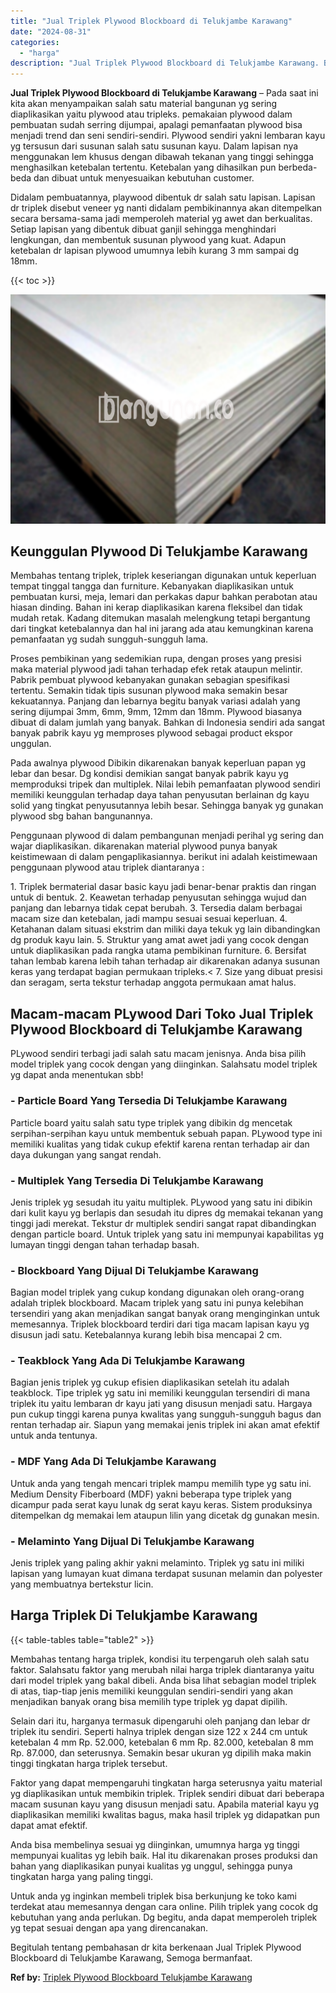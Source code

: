 ```yaml
---
title: "Jual Triplek Plywood Blockboard di Telukjambe Karawang"
date: "2024-08-31"
categories: 
  - "harga"
description: "Jual Triplek Plywood Blockboard di Telukjambe Karawang. Begitulah tentang pembahasan dr kita berkenaan Jual Triplek Plywood Blockboard di Telukjambe Karawang..."
---
```


**Jual Triplek Plywood Blockboard di Telukjambe Karawang** – Pada saat ini kita akan menyampaikan salah satu material bangunan yg sering diaplikasikan yaitu plywood atau tripleks. pemakaian plywood dalam pembuatan sudah serring dijumpai, apalagi pemanfaatan plywood bisa menjadi trend dan seni sendiri-sendiri. Plywood sendiri yakni lembaran kayu yg tersusun dari susunan salah satu susunan kayu. Dalam lapisan nya menggunakan lem khusus dengan dibawah tekanan yang tinggi sehingga menghasilkan ketebalan tertentu. Ketebalan yang dihasilkan pun berbeda-beda dan dibuat untuk menyesuaikan kebutuhan customer.

Didalam pembuatannya, playwood dibentuk dr salah satu lapisan. Lapisan dr triplek disebut veneer yg nanti didalam pembikinannya akan ditempelkan secara bersama-sama jadi memperoleh material yg awet dan berkualitas. Setiap lapisan yang dibentuk dibuat ganjil sehingga menghindari lengkungan, dan membentuk susunan plywood yang kuat. Adapun ketebalan dr lapisan plywood umumnya lebih kurang 3 mm sampai dg 18mm.

{{< toc >}}

![Jual Triplek Plywood Blockboard di Telukjambe Karawang](/images/jual-triplek-murah-01.png)

## Keunggulan Plywood Di Telukjambe Karawang

Membahas tentang triplek, triplek keseriangan digunakan untuk keperluan tempat tinggal tangga dan furniture. Kebanyakan diaplikasikan untuk pembuatan kursi, meja, lemari dan perkakas dapur bahkan perabotan atau hiasan dinding. Bahan ini kerap diaplikasikan karena fleksibel dan tidak mudah retak. Kadang ditemukan masalah melengkung tetapi bergantung dari tingkat ketebalannya dan hal ini jarang ada atau kemungkinan karena pemanfaatan yg sudah sungguh-sungguh lama.

Proses pembikinan yang sedemikian rupa, dengan proses yang presisi maka material plywood jadi tahan terhadap efek retak ataupun melintir. Pabrik pembuat plywood kebanyakan gunakan sebagian spesifikasi tertentu. Semakin tidak tipis susunan plywood maka semakin besar kekuatannya. Panjang dan lebarnya begitu banyak variasi adalah yang sering dijumpai 3mm, 6mm, 9mm, 12mm dan 18mm. Plywood biasanya dibuat di dalam jumlah yang banyak. Bahkan di Indonesia sendiri ada sangat banyak pabrik kayu yg memproses plywood sebagai product ekspor unggulan.

Pada awalnya plywood Dibikin dikarenakan banyak keperluan papan yg lebar dan besar. Dg kondisi demikian sangat banyak pabrik kayu yg memproduksi tripek dan multiplek. Nilai lebih pemanfaatan plywood sendiri memiliki keunggulan terhadap daya tahan penyusutan berlainan dg kayu solid yang tingkat penyusutannya lebih besar. Sehingga banyak yg gunakan plywood sbg bahan bangunannya.

Penggunaan plywood di dalam pembangunan menjadi perihal yg sering dan wajar diaplikasikan. dikarenakan material plywood punya banyak keistimewaan di dalam pengaplikasiannya. berikut ini adalah keistimewaan penggunaan plywood atau triplek diantaranya :

1\. Triplek bermaterial dasar basic kayu jadi benar-benar praktis dan ringan untuk di bentuk. 2. Keawetan terhadap penyusutan sehingga wujud dan panjang dan lebarnya tidak cepat berubah. 3. Tersedia dalam berbagai macam size dan ketebalan, jadi mampu sesuai sesuai keperluan. 4. Ketahanan dalam situasi ekstrim dan miliki daya tekuk yg lain dibandingkan dg produk kayu lain. 5. Struktur yang amat awet jadi yang cocok dengan untuk diaplikasikan pada rangka utama pembikinan furniture. 6. Bersifat tahan lembab karena lebih tahan terhadap air dikarenakan adanya susunan keras yang terdapat bagian permukaan tripleks.< 7. Size yang dibuat presisi dan seragam, serta tekstur terhadap anggota permukaan amat halus.

## Macam-macam PLywood Dari Toko Jual Triplek Plywood Blockboard di Telukjambe Karawang

PLywood sendiri terbagi jadi salah satu macam jenisnya. Anda bisa pilih model triplek yang cocok dengan yang diinginkan. Salahsatu model triplek yg dapat anda menentukan sbb!

### \- Particle Board Yang Tersedia Di Telukjambe Karawang

Particle board yaitu salah satu type triplek yang dibikin dg mencetak serpihan-serpihan kayu untuk membentuk sebuah papan. PLywood type ini memiliki kualitas yang tidak cukup efektif karena rentan terhadap air dan daya dukungan yang sangat rendah.

### \- Multiplek Yang Tersedia Di Telukjambe Karawang

Jenis triplek yg sesudah itu yaitu multiplek. PLywood yang satu ini dibikin dari kulit kayu yg berlapis dan sesudah itu dipres dg memakai tekanan yang tinggi jadi merekat. Tekstur dr multiplek sendiri sangat rapat dibandingkan dengan particle board. Untuk triplek yang satu ini mempunyai kapabilitas yg lumayan tinggi dengan tahan terhadap basah.

### \- Blockboard Yang Dijual Di Telukjambe Karawang

Bagian model triplek yang cukup kondang digunakan oleh orang-orang adalah triplek blockboard. Macam triplek yang satu ini punya kelebihan tersendiri yang akan menjadikan sangat banyak orang menginginkan untuk memesannya. Triplek blockboard terdiri dari tiga macam lapisan kayu yg disusun jadi satu. Ketebalannya kurang lebih bisa mencapai 2 cm.

### \- Teakblock Yang Ada Di Telukjambe Karawang

Bagian jenis triplek yg cukup efisien diaplikasikan setelah itu adalah teakblock. Tipe triplek yg satu ini memiliki keunggulan tersendiri di mana triplek itu yaitu lembaran dr kayu jati yang disusun menjadi satu. Hargaya pun cukup tinggi karena punya kwalitas yang sungguh-sungguh bagus dan rentan terhadap air. Siapun yang memakai jenis triplek ini akan amat efektif untuk anda tentunya.

### \- MDF Yang Ada Di Telukjambe Karawang

Untuk anda yang tengah mencari triplek mampu memilih type yg satu ini. Medium Density Fiberboard (MDF) yakni beberapa type triplek yang dicampur pada serat kayu lunak dg serat kayu keras. Sistem produksinya ditempelkan dg memakai lem ataupun lilin yang dicetak dg gunakan mesin.

### \- Melaminto Yang Dijual Di Telukjambe Karawang

Jenis triplek yang paling akhir yakni melaminto. Triplek yg satu ini miliki lapisan yang lumayan kuat dimana terdapat susunan melamin dan polyester yang membuatnya bertekstur licin.

## Harga Triplek Di Telukjambe Karawang

{{< table-tables table="table2" >}}

Membahas tentang harga triplek, kondisi itu terpengaruh oleh salah satu faktor. Salahsatu faktor yang merubah nilai harga triplek diantaranya yaitu dari model triplek yang bakal dibeli. Anda bisa lihat sebagian model triplek di atas, tiap-tiap jenis memiliki keunggulan sendiri-sendiri yang akan menjadikan banyak orang bisa memilih type triplek yg dapat dipilih.

Selain dari itu, harganya termasuk dipengaruhi oleh panjang dan lebar dr triplek itu sendiri. Seperti halnya triplek dengan size 122 x 244 cm untuk ketebalan 4 mm Rp. 52.000, ketebalan 6 mm Rp. 82.000, ketebalan 8 mm Rp. 87.000, dan seterusnya. Semakin besar ukuran yg dipilih maka makin tinggi tingkatan harga triplek tersebut.

Faktor yang dapat mempengaruhi tingkatan harga seterusnya yaitu material yg diaplikasikan untuk membikin triplek. Triplek sendiri dibuat dari beberapa macam susunan kayu yang disusun menjadi satu. Apabila material kayu yg diaplikasikan memiliki kwalitas bagus, maka hasil triplek yg didapatkan pun dapat amat efektif.

Anda bisa membelinya sesuai yg diinginkan, umumnya harga yg tinggi mempunyai kualitas yg lebih baik. Hal itu dikarenakan proses produksi dan bahan yang diaplikasikan punyai kualitas yg unggul, sehingga punya tingkatan harga yang paling tinggi.

Untuk anda yg inginkan membeli triplek bisa berkunjung ke toko kami terdekat atau memesannya dengan cara online. Pilih triplek yang cocok dg kebutuhan yang anda perlukan. Dg begitu, anda dapat memperoleh triplek yg tepat sesuai dengan apa yang direncanakan.

Begitulah tentang pembahasan dr kita berkenaan Jual Triplek Plywood Blockboard di Telukjambe Karawang, Semoga bermanfaat.

**Ref by:** [Triplek Plywood Blockboard Telukjambe Karawang](https://id.wikipedia.org/wiki/Triplek)

